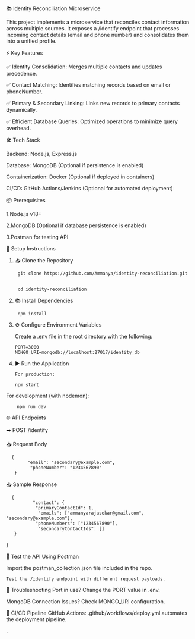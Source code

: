
📚 Identity Reconciliation Microservice


This project implements a microservice that reconciles contact information across multiple sources. It exposes a /identify endpoint that processes incoming contact details (email and phone number) and consolidates them into a unified profile.

⚡️ Key Features


✅ Identity Consolidation: Merges multiple contacts and updates precedence.

✅ Contact Matching: Identifies matching records based on email or phoneNumber.

✅ Primary & Secondary Linking: Links new records to primary contacts dynamically.

✅ Efficient Database Queries: Optimized operations to minimize query overhead.

🛠️ Tech Stack


Backend: Node.js, Express.js

Database: MongoDB (Optional if persistence is enabled)

Containerization: Docker (Optional if deployed in containers)

CI/CD: GitHub Actions/Jenkins (Optional for automated deployment)


📦 Prerequisites

1.Node.js v18+

2.MongoDB (Optional if database persistence is enabled)

3.Postman for testing API



🚀 Setup Instructions


1. 📥 Clone the Repository


        git clone https://github.com/Ammanya/identity-reconciliation.git


        cd identity-reconciliation


2. 📚 Install Dependencies

        npm install

   
3. ⚙️ Configure Environment Variables
   
      Create a .env file in the root directory with the following:


       PORT=3000
       MONGO_URI=mongodb://localhost:27017/identity_db
   
4. ▶️ Run the Application
   
       For production:

       npm start
For development (with nodemon):


        npm run dev

        
🌐 API Endpoints


➡️ POST /identify


📥 Request Body

      {
            "email": "secondary@example.com",
             "phoneNumber": "1234567890"
       }
       
📤 Sample Response
 
      {
              "contact": {
               "primaryContactId": 1,
                "emails": ["ammanyarajasekar@gmail.com", "secondary@example.com"],
               "phoneNumbers": ["1234567890"],
                "secondaryContactIds": []
       }
}


🧪 Test the API Using Postman


   Import the postman_collection.json file included in the repo.

    Test the /identify endpoint with different request payloads.




🛑 Troubleshooting
Port in use? Change the PORT value in .env.

MongoDB Connection Issues? Check MONGO_URI configuration.

🎥 CI/CD Pipeline
GitHub Actions: .github/workflows/deploy.yml automates the deployment pipeline.


.

